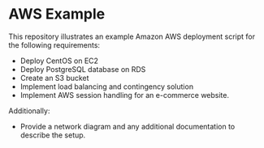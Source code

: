 AWS Example
===========

This repository illustrates an example Amazon AWS deployment script for the
following requirements:

* Deploy CentOS on EC2
* Deploy PostgreSQL database on RDS
* Create an S3 bucket
* Implement load balancing and contingency solution
* Implement AWS session handling for an e-commerce website.

Additionally:

* Provide a network diagram and any additional documentation to describe the
  setup.


